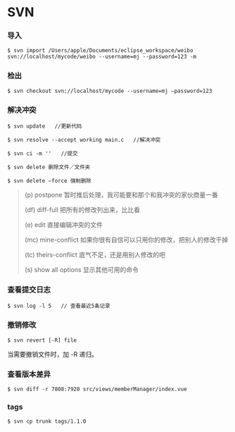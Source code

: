 # SVN

### 导入

```shell
$ svn import /Users/apple/Documents/eclipse_workspace/weibo svn://localhost/mycode/weibo --username=mj --password=123 -m
```

### 检出

```shell
$ svn checkout svn://localhost/mycode --username=mj —password=123
```

### 解决冲突

```shell
$ svn update   //更新代码

$ svn resolve --accept working main.c   //解决冲突

$ svn ci -m ''   //提交

$ svn delete 删除文件／文件夹

$ svn delete —force 强制删除
```
>  (p) postpone 暂时推后处理，我可能要和那个和我冲突的家伙商量一番 
>
>  (df) diff-full 把所有的修改列出来，比比看 
>
>  (e) edit 直接编辑冲突的文件 
>
>  (mc) mine-conflict 如果你很有自信可以只用你的修改，把别人的修改干掉 
>
>  (tc) theirs-conflict 底气不足，还是用别人修改的吧 
>
>  (s) show all options 显示其他可用的命令

### 查看提交日志

```shell
$ svn log -l 5   // 查看最近5条记录
```

### 撤销修改

```shell
$ svn revert [-R] file
```

当需要撤销文件时，加 -R 递归。

### 查看版本差异

```shell
$ svn diff -r 7808:7920 src/views/memberManager/index.vue
```

### tags

```shell
$ svn cp trunk tags/1.1.0
```

